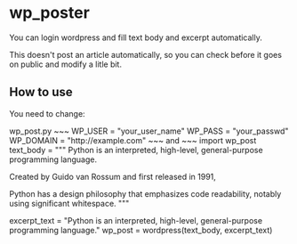 # wp_poster
<p>
You can login wordpress and fill text body and excerpt automatically.
</p>
<p>
This doesn't post an article automatically, so you can check before it goes on public and modify a litle bit.
 </p>
 
## How to use
<p>
You need to change:
</p>
wp_post.py
~~~
WP_USER = "your_user_name"
WP_PASS = "your_passwd"
WP_DOMAIN = "http://example.com"
~~~
and
~~~
import wp_post
text_body = """
Python is an interpreted, high-level, general-purpose programming language. 

Created by Guido van Rossum and first released in 1991, 

Python has a design philosophy that emphasizes code readability, notably using significant whitespace.
"""

excerpt_text = "Python is an interpreted, high-level, general-purpose programming language."
wp_post = wordpress(text_body, excerpt_text)
~~~
